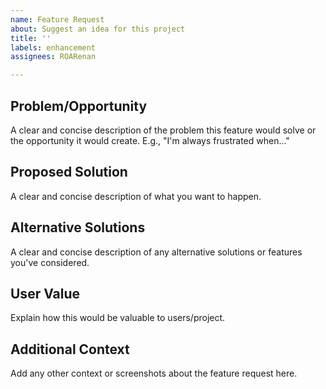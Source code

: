 ```yaml
---
name: Feature Request
about: Suggest an idea for this project
title: ''
labels: enhancement
assignees: ROARenan

---
```


## Problem/Opportunity
A clear and concise description of the problem this feature would solve or the opportunity it would create. E.g., "I'm always frustrated when..."

## Proposed Solution
A clear and concise description of what you want to happen.

## Alternative Solutions
A clear and concise description of any alternative solutions or features you've considered.

## User Value
Explain how this would be valuable to users/project.

## Additional Context
Add any other context or screenshots about the feature request here.
